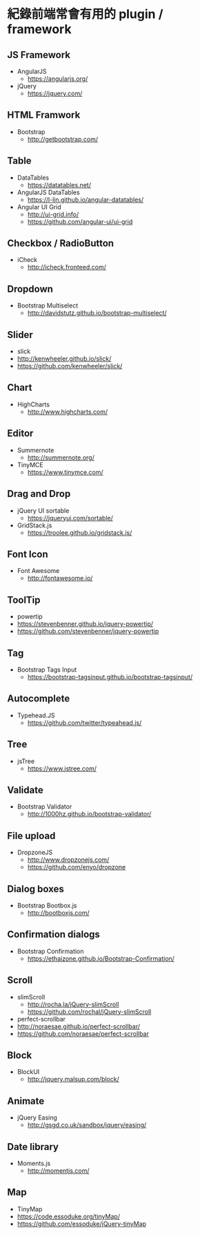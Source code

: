 # 紀錄前端常會有用的 plugin / framework 


## JS Framework
* AngularJS 
  * https://angularjs.org/
* jQuery 
  * https://jquery.com/

## HTML Framwork
* Bootstrap
  * http://getbootstrap.com/

## Table
* DataTables
  * https://datatables.net/
* AngularJS DataTables
  * https://l-lin.github.io/angular-datatables/
* Angular UI Grid
  * http://ui-grid.info/
  * https://github.com/angular-ui/ui-grid

## Checkbox / RadioButton
* iCheck
  * http://icheck.fronteed.com/

## Dropdown
* Bootstrap Multiselect
  * http://davidstutz.github.io/bootstrap-multiselect/

## Slider
 * slick
  * http://kenwheeler.github.io/slick/
  * https://github.com/kenwheeler/slick/

## Chart
* HighCharts
  * http://www.highcharts.com/

## Editor
* Summernote
  * http://summernote.org/
* TinyMCE
  * https://www.tinymce.com/

## Drag and Drop
* jQuery UI sortable
  * https://jqueryui.com/sortable/
* GridStack.js
  * https://troolee.github.io/gridstack.js/

## Font Icon 
* Font Awesome
  * http://fontawesome.io/

## ToolTip
* powertip
 * https://stevenbenner.github.io/jquery-powertip/
 * https://github.com/stevenbenner/jquery-powertip

## Tag
* Bootstrap Tags Input
  * https://bootstrap-tagsinput.github.io/bootstrap-tagsinput/

## Autocomplete
* Typehead.JS
  * https://github.com/twitter/typeahead.js/

## Tree
* jsTree
  * https://www.jstree.com/

## Validate
* Bootstrap Validator
  * http://1000hz.github.io/bootstrap-validator/

## File upload
* DropzoneJS
  * http://www.dropzonejs.com/
  * https://github.com/enyo/dropzone

## Dialog boxes
* Bootstrap Bootbox.js
  * http://bootboxjs.com/

## Confirmation dialogs
* Bootstrap Confirmation
  * https://ethaizone.github.io/Bootstrap-Confirmation/

## Scroll
* slimScroll
  * http://rocha.la/jQuery-slimScroll
  * https://github.com/rochal/jQuery-slimScroll
* perfect-scrollbar
 * http://noraesae.github.io/perfect-scrollbar/
 * https://github.com/noraesae/perfect-scrollbar

## Block
* BlockUI
  * http://jquery.malsup.com/block/

## Animate
* jQuery Easing
  * http://gsgd.co.uk/sandbox/jquery/easing/

## Date library
* Moments.js
  * http://momentjs.com/

## Map
 * TinyMap
  * https://code.essoduke.org/tinyMap/
  * https://github.com/essoduke/jQuery-tinyMap
